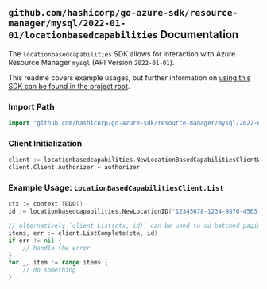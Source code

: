 
## `github.com/hashicorp/go-azure-sdk/resource-manager/mysql/2022-01-01/locationbasedcapabilities` Documentation

The `locationbasedcapabilities` SDK allows for interaction with Azure Resource Manager `mysql` (API Version `2022-01-01`).

This readme covers example usages, but further information on [using this SDK can be found in the project root](https://github.com/hashicorp/go-azure-sdk/tree/main/docs).

### Import Path

```go
import "github.com/hashicorp/go-azure-sdk/resource-manager/mysql/2022-01-01/locationbasedcapabilities"
```


### Client Initialization

```go
client := locationbasedcapabilities.NewLocationBasedCapabilitiesClientWithBaseURI("https://management.azure.com")
client.Client.Authorizer = authorizer
```


### Example Usage: `LocationBasedCapabilitiesClient.List`

```go
ctx := context.TODO()
id := locationbasedcapabilities.NewLocationID("12345678-1234-9876-4563-123456789012", "locationValue")

// alternatively `client.List(ctx, id)` can be used to do batched pagination
items, err := client.ListComplete(ctx, id)
if err != nil {
	// handle the error
}
for _, item := range items {
	// do something
}
```
